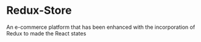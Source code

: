 # Redux-Store
An e-commerce platform that has been enhanced with the incorporation of Redux to made the React states

